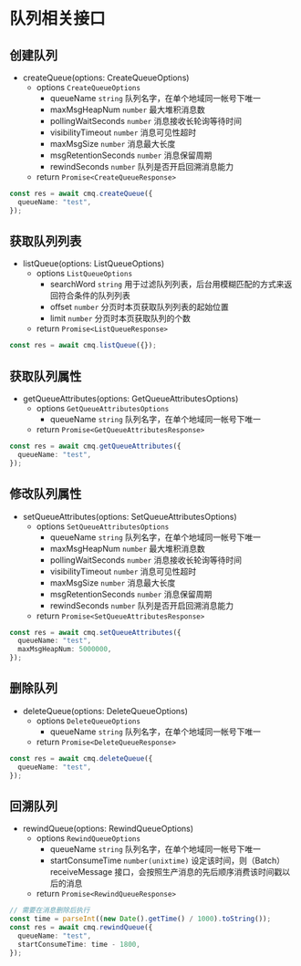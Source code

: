 # 队列相关接口

## 创建队列

- createQueue(options: CreateQueueOptions)
  - options `CreateQueueOptions`
    - queueName `string` 队列名字，在单个地域同一帐号下唯一
    - maxMsgHeapNum `number` 最大堆积消息数
    - pollingWaitSeconds `number` 消息接收长轮询等待时间
    - visibilityTimeout `number` 消息可见性超时
    - maxMsgSize `number` 消息最大长度
    - msgRetentionSeconds `number` 消息保留周期
    - rewindSeconds `number` 队列是否开启回溯消息能力
  - return `Promise<CreateQueueResponse>`

```typescript
const res = await cmq.createQueue({
  queueName: "test",
});
```

## 获取队列列表

- listQueue(options: ListQueueOptions)
  - options `ListQueueOptions`
    - searchWord `string` 用于过滤队列列表，后台用模糊匹配的方式来返回符合条件的队列列表
    - offset `number` 分页时本页获取队列列表的起始位置
    - limit `number` 分页时本页获取队列的个数
  - return `Promise<ListQueueResponse>`

```typescript
const res = await cmq.listQueue({});
```

## 获取队列属性

- getQueueAttributes(options: GetQueueAttributesOptions)
  - options `GetQueueAttributesOptions`
    - queueName `string` 队列名字，在单个地域同一帐号下唯一
  - return `Promise<GetQueueAttributesResponse>`

```typescript
const res = await cmq.getQueueAttributes({
  queueName: "test",
});
```

## 修改队列属性

- setQueueAttributes(options: SetQueueAttributesOptions)
  - options `SetQueueAttributesOptions`
    - queueName `string` 队列名字，在单个地域同一帐号下唯一
    - maxMsgHeapNum `number` 最大堆积消息数
    - pollingWaitSeconds `number` 消息接收长轮询等待时间
    - visibilityTimeout `number` 消息可见性超时
    - maxMsgSize `number` 消息最大长度
    - msgRetentionSeconds `number` 消息保留周期
    - rewindSeconds `number` 队列是否开启回溯消息能力
  - return `Promise<SetQueueAttributesResponse>`

```typescript
const res = await cmq.setQueueAttributes({
  queueName: "test",
  maxMsgHeapNum: 5000000,
});
```

## 删除队列

- deleteQueue(options: DeleteQueueOptions)
  - options `DeleteQueueOptions`
    - queueName `string` 队列名字，在单个地域同一帐号下唯一
  - return `Promise<DeleteQueueResponse>`

```typescript
const res = await cmq.deleteQueue({
  queueName: "test",
});
```

## 回溯队列

- rewindQueue(options: RewindQueueOptions)
  - options `RewindQueueOptions`
    - queueName `string` 队列名字，在单个地域同一帐号下唯一
    - startConsumeTime `number(unixtime)` 设定该时间，则（Batch）receiveMessage 接口，会按照生产消息的先后顺序消费该时间戳以后的消息
  - return `Promise<RewindQueueResponse>`

```typescript
// 需要在消息删除后执行
const time = parseInt((new Date().getTime() / 1000).toString());
const res = await cmq.rewindQueue({
  queueName: "test",
  startConsumeTime: time - 1800,
});
```
